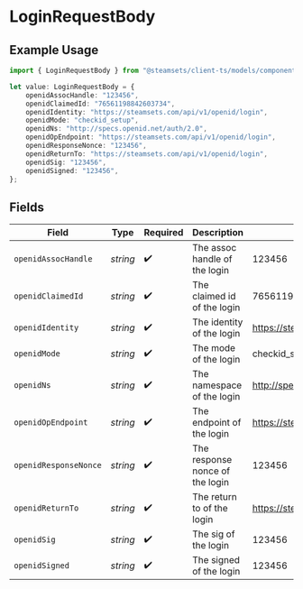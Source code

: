 # LoginRequestBody

## Example Usage

```typescript
import { LoginRequestBody } from "@steamsets/client-ts/models/components";

let value: LoginRequestBody = {
    openidAssocHandle: "123456",
    openidClaimedId: "76561198842603734",
    openidIdentity: "https://steamsets.com/api/v1/openid/login",
    openidMode: "checkid_setup",
    openidNs: "http://specs.openid.net/auth/2.0",
    openidOpEndpoint: "https://steamsets.com/api/v1/openid/login",
    openidResponseNonce: "123456",
    openidReturnTo: "https://steamsets.com/api/v1/openid/login",
    openidSig: "123456",
    openidSigned: "123456",
};
```

## Fields

| Field                                     | Type                                      | Required                                  | Description                               | Example                                   |
| ----------------------------------------- | ----------------------------------------- | ----------------------------------------- | ----------------------------------------- | ----------------------------------------- |
| `openidAssocHandle`                       | *string*                                  | :heavy_check_mark:                        | The assoc handle of the login             | 123456                                    |
| `openidClaimedId`                         | *string*                                  | :heavy_check_mark:                        | The claimed id of the login               | 76561198842603734                         |
| `openidIdentity`                          | *string*                                  | :heavy_check_mark:                        | The identity of the login                 | https://steamsets.com/api/v1/openid/login |
| `openidMode`                              | *string*                                  | :heavy_check_mark:                        | The mode of the login                     | checkid_setup                             |
| `openidNs`                                | *string*                                  | :heavy_check_mark:                        | The namespace of the login                | http://specs.openid.net/auth/2.0          |
| `openidOpEndpoint`                        | *string*                                  | :heavy_check_mark:                        | The endpoint of the login                 | https://steamsets.com/api/v1/openid/login |
| `openidResponseNonce`                     | *string*                                  | :heavy_check_mark:                        | The response nonce of the login           | 123456                                    |
| `openidReturnTo`                          | *string*                                  | :heavy_check_mark:                        | The return to of the login                | https://steamsets.com/api/v1/openid/login |
| `openidSig`                               | *string*                                  | :heavy_check_mark:                        | The sig of the login                      | 123456                                    |
| `openidSigned`                            | *string*                                  | :heavy_check_mark:                        | The signed of the login                   | 123456                                    |